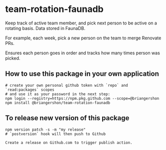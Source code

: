 # team-rotation-faunadb

Keep track of active team member, and pick next person to be active on a rotating basis. Data stored in FaunaDB.

For example, each week, pick a new person on the team to merge Renovate PRs.

Ensures each person goes in order and tracks how many times person was picked.

## How to use this package in your own application

    # create your own personal github token with `repo` and `read:packages` scopes
    # and use it as your password in the next step:
    npm login --registry=https://npm.pkg.github.com --scope=@briangershon
    npm install @briangershon/team-rotation-faunadb

## To release new version of this package

    npm version patch -s -m "my release"
    # `postversion` hook will then push to Github
    
    Create a release on Github.com to trigger publish action.
